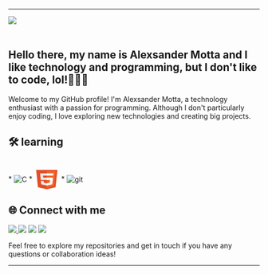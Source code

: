
---
<div>
  <a href = "https://github.com/APKOY">
  <img width="55%" src="https://github.com/APKOY/APKOY/assets/171528136/3247907f-59d9-4458-900e-8de8c785e74c"
 target="_blank">
  </a>
</div>

<div>
<div style="display: inline_block"><br>
</div> 

## Hello there, my name is Alexsander Motta and I like technology and programming, but I don't like to code, lol!👨🏽‍💻
<!-- 
icon 
https://emojipedia.org/pt/castor
-->

Welcome to my GitHub profile! I'm Alexsander Motta, a technology enthusiast with a passion for programming. Although I don't particularly enjoy coding, I love exploring new technologies and creating big projects.

## 🛠️ learning
<div style="display: inline_block"><br>
  * <img align="center" alt="C" height="40" width="50" src="https://icongr.am/devicon/c-original.svg?size=148&color=7c0594">
  * <img align="center" alt="HTML" height="40" width="50" src="https://raw.githubusercontent.com/devicons/devicon/master/icons/html5/html5-original.svg">
  * <img align="center" alt="git" height="40" width="50" src="https://icongr.am/devicon/git-original.svg?size=148&color=2e6dff">
</div>

## 🌐 Connect with me
<div> 
   <a href="https://www.linkedin.com/in/alexsander-motta-da-costa-ribeiro-de-souza-012837314/" target="_blank"><img src="https://img.shields.io/badge/-LinkedIn-%230077B5?style=for-the-badge&logo=linkedin&logoColor=white" target="_blank">
   </a> 
  <a href="https://www.instagram.com/_ribeiro_sm/" target="_blank"><img src="https://img.shields.io/badge/-Instagram-%23E4405F?style=for-the-badge&logo=instagram&logoColor=white" target="_blank"></a>
  <a href="https://discord.gg/apkoy" target="_blank"><img src="https://img.shields.io/badge/Discord-7289DA?style=for-the-badge&logo=discord&logoColor=white" target="_blank"></a> 
  <a href = "alexsander2006.ribeiro@gmail.com"><img src="https://img.shields.io/badge/-Gmail-%23333?style=for-the-badge&logo=gmail&logoColor=white" target="_blank"></a>
</div>




Feel free to explore my repositories and get in touch if you have any questions or collaboration ideas!

---

